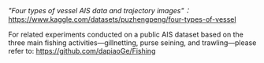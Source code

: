 *"Four types of vessel AIS data and trajectory images"：* https://www.kaggle.com/datasets/puzhengpeng/four-types-of-vessel

For related experiments conducted on a public AIS dataset based on the three main fishing activities—gillnetting, purse seining, and trawling—please refer to: https://github.com/dapiaoGe/Fishing
